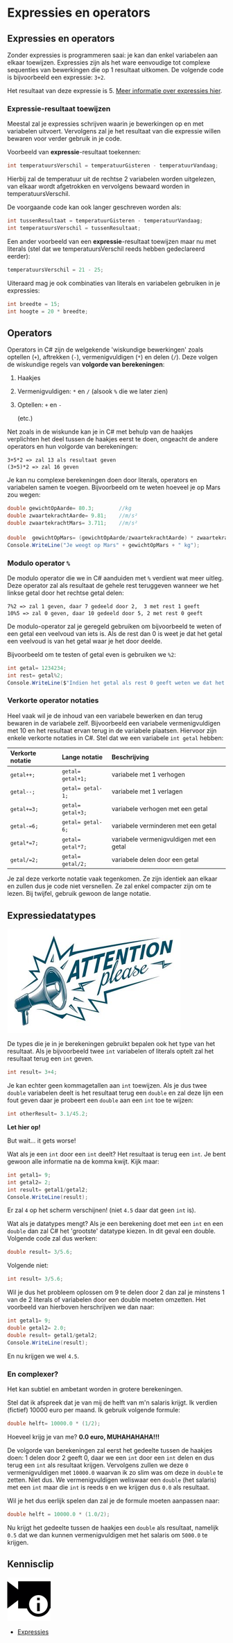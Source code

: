 # Expressies en operators

## Expressies en operators

Zonder expressies is programmeren saai: je kan dan enkel variabelen aan elkaar toewijzen. Expressies zijn als het ware eenvoudige tot complexe sequenties van bewerkingen die op 1 resultaat uitkomen. De volgende code is bijvoorbeeld een expressie: `3+2`.

Het resultaat van deze expressie is 5. [Meer informatie over expressies hier](https://docs.microsoft.com/en-us/dotnet/csharp/programming-guide/statements-expressions-operators/expressions).

### Expressie-resultaat toewijzen

Meestal zal je expressies schrijven waarin je bewerkingen op en met variabelen uitvoert. Vervolgens zal je het resultaat van die expressie willen bewaren voor verder gebruik in je code.

Voorbeeld van **expressie**-resultaat toekennen:

```csharp
int temperatuursVerschil = temperatuurGisteren - temperatuurVandaag;
```

Hierbij zal de temperatuur uit de rechtse 2 variabelen worden uitgelezen, van elkaar wordt afgetrokken en vervolgens bewaard worden in temperatuursVerschil.

De voorgaande code kan ook langer geschreven worden als:

```csharp
int tussenResultaat = temperatuurGisteren - temperatuurVandaag;
int temperatuursVerschil = tussenResultaat;
```

Een ander voorbeeld van een **expressie**-resultaat toewijzen maar nu met literals \(stel dat we temperatuursVerschil reeds hebben gedeclareerd eerder\):

```csharp
temperatuursVerschil = 21 - 25;
```

Uiteraard mag je ook combinaties van literals en variabelen gebruiken in je expressies:

```csharp
int breedte = 15;
int hoogte = 20 * breedte;
```

## Operators

Operators in C\# zijn de welgekende 'wiskundige bewerkingen' zoals optellen \(`+`\), aftrekken \(`-`\), vermenigvuldigen \(`*`\) en delen \(`/`\). Deze volgen de wiskundige regels van **volgorde van berekeningen**:

1. Haakjes
2. Vermenigvuldigen: `*` en `/` \(alsook `%` die we later zien\)
3. Optellen: `+` en `-`

   \(etc.\)

Net zoals in de wiskunde kan je in C\# met behulp van de haakjes verplichten het deel tussen de haakjes eerst te doen, ongeacht de andere operators en hun volgorde van berekeningen:

```text
3+5*2 => zal 13 als resultaat geven
(3+5)*2 => zal 16 geven
```

Je kan nu complexe berekeningen doen door literals, operators en variabelen samen te voegen. Bijvoorbeeld om te weten hoeveel je op Mars zou wegen:

```csharp
double gewichtOpAarde= 80.3;        //kg
double zwaartekrachtAarde= 9.81;    //m/s² 
double zwaartekrachtMars= 3.711;    //m/s²

double  gewichtOpMars= (gewichtOpAarde/zwaartekrachtAarde) * zwaartekrachtMars; //kg
Console.WriteLine("Je weegt op Mars" + gewichtOpMars + " kg");
```

### Modulo operator `%`

De modulo operator die we in C\# aanduiden met `%` verdient wat meer uitleg. Deze operator zal als resultaat de gehele rest teruggeven wanneer we het linkse getal door het rechtse getal delen:

```text
7%2 => zal 1 geven, daar 7 gedeeld door 2,  3 met rest 1 geeft 
10%5 => zal 0 geven, daar 10 gedeeld door 5, 2 met rest 0 geeft
```

De modulo-operator zal je geregeld gebruiken om bijvoorbeeld te weten of een getal een veelvoud van iets is. Als de rest dan 0 is weet je dat het getal een veelvoud is van het getal waar je het door deelde.

Bijvoorbeeld om te testen of getal even is gebruiken we `%2`:

```csharp
int getal= 1234234;
int rest= getal%2;
Console.WriteLine($"Indien het getal als rest 0 geeft weten we dat het even is. De rest is: {rest}");
```

### Verkorte operator notaties

Heel vaak wil je de inhoud van een variabele bewerken en dan terug bewaren in de variabele zelf. Bijvoorbeeld een variabele vermenigvuldigen met 10 en het resultaat ervan terug in de variabele plaatsen. Hiervoor zijn enkele verkorte notaties in C\#. Stel dat we een variabele `int getal` hebben:

| **Verkorte notatie** | **Lange notatie** | **Beschrijving** |
| :--- | :--- | :--- |
| `getal++;` | `getal= getal+1;` | variabele met 1 verhogen |
| `getal--;` | `getal= getal-1;` | variabele met 1 verlagen |
| `getal+=3;` | `getal= getal+3;` | variabele verhogen met een getal |
| `getal-=6;` | `getal= getal-6;` | variabele verminderen met een getal |
| `getal*=7;` | `getal= getal*7;` | variabele vermenigvuldigen met een getal |
| `getal/=2;` | `getal= getal/2;` | variabele delen door een getal |

Je zal deze verkorte notatie vaak tegenkomen. Ze zijn identiek aan elkaar en zullen dus je code niet versnellen. Ze zal enkel compacter zijn om te lezen. Bij twijfel, gebruik gewoon de lange notatie.

## Expressiedatatypes

![](../../.gitbook/assets/attention%20%285%29%20%281%29.jpg)

De types die je in je berekeningen gebruikt bepalen ook het type van het resultaat. Als je bijvoorbeeld twee `int` variabelen of literals optelt zal het resultaat terug een `int` geven.

```csharp
int result= 3+4;
```

Je kan echter geen kommagetallen aan `int` toewijzen. Als je dus twee `double` variabelen deelt is het resultaat terug een `double` en zal deze lijn een fout geven daar je probeert een `double` aan een `int` toe te wijzen:

```csharp
int otherResult= 3.1/45.2;
```

**Let hier op!**

But wait... it gets worse!

Wat als je een `int` door een `int` deelt? Het resultaat is terug een `int`. Je bent gewoon alle informatie na de komma kwijt. Kijk maar:

```csharp
int getal1= 9;
int getal2= 2;
int result= getal1/getal2;
Console.WriteLine(result);
```

Er zal `4` op het scherm verschijnen! \(niet `4.5` daar dat geen `int` is\).

Wat als je datatypes mengt? Als je een berekening doet met een `int` en een `double` dan zal C\# het 'grootste' datatype kiezen. In dit geval een double. Volgende code zal dus werken:

```csharp
double result= 3/5.6;
```

Volgende niet:

```csharp
int result= 3/5.6;
```

Wil je dus het probleem oplossen om 9 te delen door 2 dan zal je minstens 1 van de 2 literals of variabelen door een double moeten omzetten. Het voorbeeld van hierboven herschrijven we dan naar:

```csharp
int getal1= 9;
double getal2= 2.0;
double result= getal1/getal2;
Console.WriteLine(result);
```

En nu krijgen we wel `4.5`.

### En complexer?

Het kan subtiel en ambetant worden in grotere berekeningen.

Stel dat ik afspreek dat je van mij de helft van m'n salaris krijgt. Ik verdien \(fictief\) 10000 euro per maand. Ik gebruik volgende formule:

```csharp
double helft= 10000.0 * (1/2);
```

Hoeveel krijg je van me? **0.0 euro, MUHAHAHAHA!!!**

De volgorde van berekeningen zal eerst het gedeelte tussen de haakjes doen: 1 delen door 2 geeft 0, daar we een `int` door een `int` delen en dus terug een `int` als resultaat krijgen. Vervolgens zullen we deze `0` vermenigvuldigen met `10000.0` waarvan ik zo slim was om deze in `double` te zetten. Niet dus. We vermenigvuldigen weliswaar een `double` \(het salaris\) met een `int` maar die `int` is reeds `0` en we krijgen dus `0.0` als resultaat.

Wil je het dus eerlijk spelen dan zal je de formule moeten aanpassen naar:

```csharp
double helft = 10000.0 * (1.0/2);
```

Nu krijgt het gedeelte tussen de haakjes een `double` als resultaat, namelijk `0.5` dat we dan kunnen vermenigvuldigen met het salaris om `5000.0` te krijgen.

## Kennisclip

![](../../.gitbook/assets/infoclip%20%282%29.png)

* [Expressies](https://ap.cloud.panopto.eu/Panopto/Pages/Viewer.aspx?id=3a0370ef-b3da-4642-aeaa-a9660083e329)


